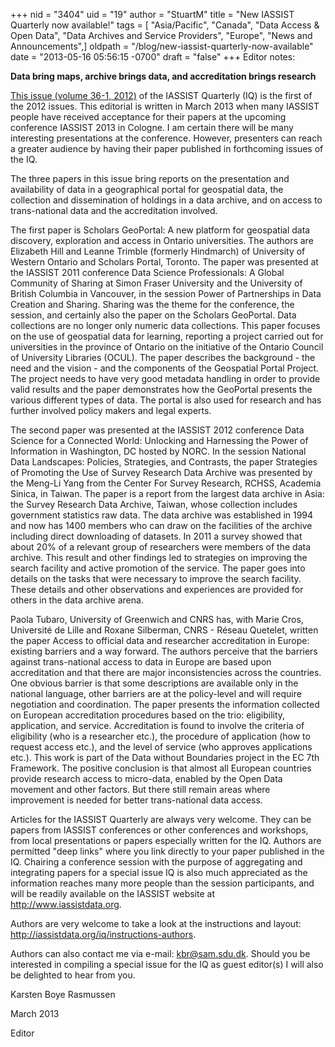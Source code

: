 +++
nid = "3404"
uid = "19"
author = "StuartM"
title = "New IASSIST Quarterly now available!"
tags = [ "Asia/Pacific", "Canada", "Data Access & Open Data", "Data Archives and Service Providers", "Europe", "News and Announcements",]
oldpath = "/blog/new-iassist-quarterly-now-available"
date = "2013-05-16 05:56:15 -0700"
draft = "false"
+++
Editor notes: 

**Data bring maps, archive brings data, and accreditation brings
research**

[This issue (volume 36-1, 2012)](/iq/issue/36/1) of the IASSIST
Quarterly (IQ) is the first of the 2012 issues. This editorial is
written in March 2013 when many IASSIST people have received acceptance
for their papers at the upcoming conference IASSIST 2013 in Cologne. I
am certain there will be many interesting presentations at the
conference. However, presenters can reach a greater audience by having
their paper published in forthcoming issues of the IQ.

The three papers in this issue bring reports on the presentation and
availability of data in a geographical portal for geospatial data, the
collection and dissemination of holdings in a data archive, and on
access to trans-national data and the accreditation involved.

The first paper is Scholars GeoPortal: A new platform for geospatial
data discovery, exploration and access in Ontario universities. The
authors are Elizabeth Hill and Leanne Trimble (formerly Hindmarch) of
University of Western Ontario and Scholars Portal, Toronto. The paper
was presented at the IASSIST 2011 conference Data Science Professionals:
A Global Community of Sharing at Simon Fraser University and the
University of British Columbia in Vancouver, in the session Power of
Partnerships in Data Creation and Sharing. Sharing was the theme for the
conference, the session, and certainly also the paper on the Scholars
GeoPortal. Data collections are no longer only numeric data collections.
This paper focuses on the use of geospatial data for learning, reporting
a project carried out for universities in the province of Ontario on the
initiative of the Ontario Council of University Libraries (OCUL). The
paper describes the background - the need and the vision - and the
components of the Geospatial Portal Project. The project needs to have
very good metadata handling in order to provide valid results and the
paper demonstrates how the GeoPortal presents the various different
types of data. The portal is also used for research and has further
involved policy makers and legal experts.

The second paper was presented at the IASSIST 2012 conference Data
Science for a Connected World: Unlocking and Harnessing the Power of
Information in Washington, DC hosted by NORC. In the session National
Data Landscapes: Policies, Strategies, and Contrasts, the paper
Strategies of Promoting the Use of Survey Research Data Archive was
presented by the Meng-Li Yang from the Center For Survey Research,
RCHSS, Academia Sinica, in Taiwan. The paper is a report from the
largest data archive in Asia: the Survey Research Data Archive, Taiwan,
whose collection includes government statistics raw data. The data
archive was established in 1994 and now has 1400 members who can draw on
the facilities of the archive including direct downloading of datasets.
In 2011 a survey showed that about 20% of a relevant group of
researchers were members of the data archive. This result and other
findings led to strategies on improving the search facility and active
promotion of the service. The paper goes into details on the tasks that
were necessary to improve the search facility. These details and other
observations and experiences are provided for others in the data archive
arena.

Paola Tubaro, University of Greenwich and CNRS has, with Marie Cros,
Université de Lille and Roxane Silberman, CNRS - Réseau Quetelet,
written the paper Access to official data and researcher accreditation
in Europe: existing barriers and a way forward. The authors perceive
that the barriers against trans-national access to data in Europe are
based upon accreditation and that there are major inconsistencies across
the countries. One obvious barrier is that some descriptions are
available only in the national language, other barriers are at the
policy-level and will require negotiation and coordination. The paper
presents the information collected on European accreditation procedures
based on the trio: eligibility, application, and service. Accreditation
is found to involve the criteria of eligibility (who is a researcher
etc.), the procedure of application (how to request access etc.), and
the level of service (who approves applications etc.). This work is part
of the Data without Boundaries project in the EC 7th Framework. The
positive conclusion is that almost all European countries provide
research access to micro-data, enabled by the Open Data movement and
other factors. But there still remain areas where improvement is needed
for better trans-national data access.

Articles for the IASSIST Quarterly are always very welcome. They can be
papers from IASSIST conferences or other conferences and workshops, from
local presentations or papers especially written for the IQ. Authors are
permitted "deep links" where you link directly to your paper published
in the IQ. Chairing a conference session with the purpose of aggregating
and integrating papers for a special issue IQ is also much appreciated
as the information reaches many more people than the session
participants, and will be readily available on the IASSIST website at
<http://www.iassistdata.org>.

Authors are very welcome to take a look at the instructions and layout:\
<http://iassistdata.org/iq/instructions-authors>.

Authors can also contact me via e-mail: <kbr@sam.sdu.dk>. Should you be
interested in compiling a special issue for the IQ as guest editor(s) I
will also be delighted to hear from you.

Karsten Boye Rasmussen

March 2013

Editor
